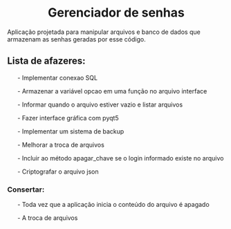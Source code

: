 <h1 align="center">Gerenciador de senhas</h1>
<p>Aplicação projetada para manipular arquivos e banco de dados que armazenam as senhas geradas por esse código.</p>

<h2>
    Lista de afazeres:
</h2>
<ol>
    <dl>- Implementar conexao SQL</dl>
    <dl>- Armazenar a variável opcao em uma função no arquivo interface</dl>
    <dl>- Informar quando o arquivo estiver vazio e listar arquivos</dl>
    <dl>- Fazer interface gráfica com pyqt5</dl>
    <dl>- Implementar um sistema de backup</dl>
    <dl>- Melhorar a troca de arquivos</dl>
    <dl>- Incluir ao método apagar_chave se o login informado existe no arquivo</dl>
    <dl>- Criptografar o arquivo json</dl>
    <dl></dl>
</ol>

<h3>Consertar:</h3>
<ol>
    <dl>- Toda vez que a aplicação inicia o conteúdo do arquivo é apagado</dl>
    <dl>- A troca de arquivos</dl>
</ol>


